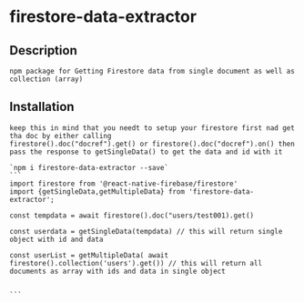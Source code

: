# firestore-data-extractor

## Description

    npm package for Getting Firestore data from single document as well as collection (array)

## Installation

    keep this in mind that you needt to setup your firestore first nad get tha doc by either calling
    firestore().doc("docref").get() or firestore().doc("docref").on() then pass the response to getSingleData() to get the data and id with it

    `npm i firestore-data-extractor --save`
    ```
    import firestore from '@react-native-firebase/firestore'
    import {getSingleData,getMultipleData} from 'firestore-data-extractor';

    const tempdata = await firestore().doc("users/test001).get()

    const userdata = getSingleData(tempdata) // this will return single object with id and data

    const userList = getMultipleData( await firestore().collection('users').get()) // this will return all documents as array with ids and data in single object


    ```
